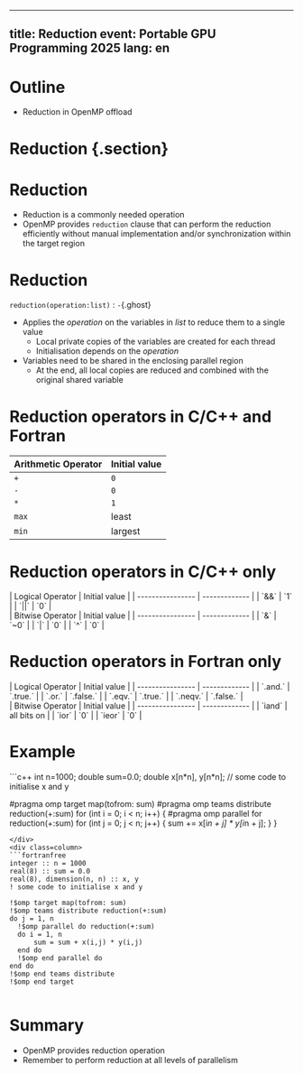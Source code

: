 <!--
SPDX-FileCopyrightText: 2021 CSC - IT Center for Science Ltd. <www.csc.fi>

SPDX-License-Identifier: CC-BY-4.0
-->

---
title:  Reduction
event:  Portable GPU Programming 2025
lang:   en
---

# Outline

- Reduction in OpenMP offload


# Reduction {.section}

# Reduction

- Reduction is a commonly needed operation
- OpenMP provides `reduction` clause that can perform
  the reduction efficiently without manual implementation
  and/or synchronization within the target region

# Reduction

`reduction(operation:list)`
  : `-`{.ghost}

- Applies the *operation* on the variables in *list* to reduce them to a single value
  - Local private copies of the variables are created for each thread
  - Initialisation depends on the *operation*
- Variables need to be shared in the enclosing parallel region
  - At the end, all local copies are reduced and combined with the original shared variable


# Reduction operators in C/C++ and Fortran

| Arithmetic Operator | Initial value |
| ------------------- | ------------- |
| `+`                 | `0`           |
| `-`                 | `0`           |
| `*`                 | `1`           |
| `max`               | least         |
| `min`               | largest       |


# Reduction operators in C/C++ only

<div class="column">
| Logical Operator | Initial value |
| ---------------- | ------------- |
| `&&`             | `1`           |
| `||`             | `0`           |
</div>

<div class="column">
| Bitwise Operator | Initial value |
| ---------------- | ------------- |
| `&`              | `~0`          |
| `|`              | `0`           |
| `^`              | `0`           |
</div>


# Reduction operators in Fortran only

<div class="column">
| Logical Operator | Initial value |
| ---------------- | ------------- |
| `.and.`          | `.true.`      |
| `.or.`           | `.false.`     |
| `.eqv.`          | `.true.`      |
| `.neqv.`         | `.false.`     |
</div>

<div class="column">
| Bitwise Operator | Initial value |
| ---------------- | ------------- |
| `iand`           | all bits on   |
| `ior`            | `0`           |
| `ieor`           | `0`           |
</div>


# Example

<div class=column>
```c++
int n=1000;
double sum=0.0;
double x[n*n], y[n*n];
// some code to initialise x and y

#pragma omp target map(tofrom: sum)
#pragma omp teams distribute reduction(+:sum)
for (int i = 0; i < n; i++) {
    #pragma omp parallel for reduction(+:sum)
    for (int j = 0; j < n; j++) {
        sum += x[i*n + j] * y[i*n + j];
    }
}
```
</div>
<div class=column>
```fortranfree
integer :: n = 1000
real(8) :: sum = 0.0
real(8), dimension(n, n) :: x, y
! some code to initialise x and y

!$omp target map(tofrom: sum)
!$omp teams distribute reduction(+:sum)
do j = 1, n
  !$omp parallel do reduction(+:sum)
  do i = 1, n
      sum = sum + x(i,j) * y(i,j)
  end do
  !$omp end parallel do
end do
!$omp end teams distribute
!$omp end target
```
</div>




# Summary

- OpenMP provides reduction operation
- Remember to perform reduction at all levels of parallelism
